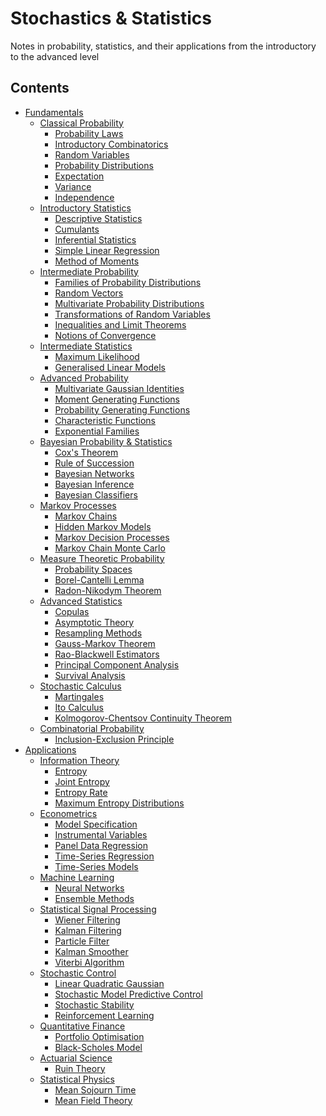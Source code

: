 # Stochastics & Statistics
Notes in probability, statistics, and their applications from the introductory to the advanced level

## Contents
-   [Fundamentals](#fundamentals)
    -   [Classical Probability](#classical-probability)
        -   [Probability Laws](#probability-laws)
        -   [Introductory Combinatorics](#introductory-combinatorics)
        -   [Random Variables](#random-variables)
        -   [Probability Distributions](#probability-distributions)
        -   [Expectation](#expectation)
        -   [Variance](#variance)
        -   [Independence](#independence)
    -   [Introductory Statistics](#introductory-statistics)
        -   [Descriptive Statistics](#descriptive-statistics)
        -   [Cumulants](#cumulants)
        -   [Inferential Statistics](#inferential-statistics)
        -   [Simple Linear Regression](#simple-linear-regression)
        -   [Method of Moments](#method-of-moments)
    -   [Intermediate Probability](#intermediate-probability)
        -   [Families of Probability
            Distributions](#families-of-probability-distributions)
        -   [Random Vectors](#random-vectors)
        -   [Multivariate Probability
            Distributions](#multivariate-probability-distributions)
        -   [Transformations of Random
            Variables](#transformations-of-random-variables)
        -   [Inequalities and Limit
            Theorems](#inequalities-and-limit-theorems)
        -   [Notions of Convergence](#notions-of-convergence)
    -   [Intermediate Statistics](#intermediate-statistics)
        -   [Maximum Likelihood](#maximum-likelihood)
        -   [Generalised Linear Models](#generalised-linear-models)
    -   [Advanced Probability](#advanced-probability)
        -   [Multivariate Gaussian
            Identities](#multivariate-gaussian-identities)
        -   [Moment Generating Functions](#moment-generating-functions)
        -   [Probability Generating
            Functions](#probability-generating-functions)
        -   [Characteristic Functions](#characteristic-functions)
        -   [Exponential Families](#exponential-families)
    -   [Bayesian Probability &
        Statistics](#bayesian-probability-statistics)
        -   [Cox's Theorem](#coxs-theorem)
        -   [Rule of Succession](#rule-of-succession)
        -   [Bayesian Networks](#bayesian-networks)
        -   [Bayesian Inference](#bayesian-inference)
        -   [Bayesian Classifiers](#bayesian-classifiers)
    -   [Markov Processes](#markov-processes)
        -   [Markov Chains](#markov-chains)
        -   [Hidden Markov Models](#hidden-markov-models)
        -   [Markov Decision Processes](#markov-decision-processes)
        -   [Markov Chain Monte Carlo](#markov-chain-monte-carlo)
    -   [Measure Theoretic Probability](#measure-theoretic-probability)
        -   [Probability Spaces](#probability-spaces)
        -   [Borel-Cantelli Lemma](#borel-cantelli-lemma)
        -   [Radon-Nikodym Theorem](#radon-nikodym-theorem)
    -   [Advanced Statistics](#advanced-statistics)
        -   [Copulas](#copulas)
        -   [Asymptotic Theory](#asymptotic-theory)
        -   [Resampling Methods](#resampling-methods)
        -   [Gauss-Markov Theorem](#gauss-markov-theorem)
        -   [Rao-Blackwell Estimators](#rao-blackwell-estimators)
        -   [Principal Component
            Analysis](#principal-component-analysis)
        -   [Survival Analysis](#survival-analysis)
    -   [Stochastic Calculus](#stochastic-calculus)
        -   [Martingales](#martingales)
        -   [Ito Calculus](#ito-calculus)
        -   [Kolmogorov-Chentsov Continuity
            Theorem](#kolmogorov-chentsov-continuity-theorem)
    -   [Combinatorial Probability](#combinatorial-probability)
        -   [Inclusion-Exclusion
            Principle](#inclusion-exclusion-principle)
-   [Applications](#applications)
    -   [Information Theory](#information-theory)
        -   [Entropy](#entropy)
        -   [Joint Entropy](#joint-entropy)
        -   [Entropy Rate](#entropy-rate)
        -   [Maximum Entropy
            Distributions](#maximum-entropy-distributions)
    -   [Econometrics](#econometrics)
        -   [Model Specification](#model-specification)
        -   [Instrumental Variables](#instrumental-variables)
        -   [Panel Data Regression](#panel-data-regression)
        -   [Time-Series Regression](#time-series-regression)
        -   [Time-Series Models](#time-series-models)
    -   [Machine Learning](#machine-learning)
        -   [Neural Networks](#neural-networks)
        -   [Ensemble Methods](#ensemble-methods)
    -   [Statistical Signal Processing](#statistical-signal-processing)
        -   [Wiener Filtering](#wiener-filtering)
        -   [Kalman Filtering](#kalman-filtering)
        -   [Particle Filter](#particle-filter)
        -   [Kalman Smoother](#kalman-smoother)
        -   [Viterbi Algorithm](#viterbi-algorithm)
    -   [Stochastic Control](#stochastic-control)
        -   [Linear Quadratic Gaussian](#linear-quadratic-gaussian)
        -   [Stochastic Model Predictive
            Control](#stochastic-model-predictive-control)
        -   [Stochastic Stability](#stochastic-stability)
        -   [Reinforcement Learning](#reinforcement-learning)
    -   [Quantitative Finance](#quantitative-finance)
        -   [Portfolio Optimisation](#portfolio-optimisation)
        -   [Black-Scholes Model](#black-scholes-model)
    -   [Actuarial Science](#actuarial-science)
        -   [Ruin Theory](#ruin-theory)
    -   [Statistical Physics](#statistical-physics)
        -   [Mean Sojourn Time](#mean-sojourn-time)
        -   [Mean Field Theory](#mean-field-theory)